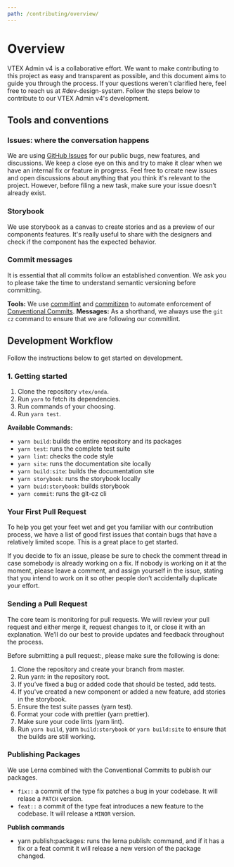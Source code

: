 ```yaml
---
path: /contributing/overview/
---
```


# Overview

VTEX Admin v4 is a collaborative effort. We want to make contributing to this project as easy and transparent as possible, and this document aims to guide you through the process. If your questions weren't clarified here, feel free to reach us at #dev-design-system. Follow the steps below to contribute to our VTEX Admin v4's development.

## Tools and conventions

### Issues: where the conversation happens

We are using [GitHub Issues](https://github.com/vtex/onda/issues) for our public bugs, new features, and discussions. We keep a close eye on this and try to make it clear when we have an internal fix or feature in progress. Feel free to create new issues and open discussions about anything that you think it's relevant to the project. However, before filing a new task, make sure your issue doesn’t already exist.

### Storybook

We use storybook as a canvas to create stories and as a preview of our components features. It's really useful to share with the designers and check if the component has the expected behavior.

### Commit messages

It is essential that all commits follow an established convention. We ask you to please take the time to understand semantic versioning before committing.

**Tools:** We use [commitlint](https://commitlint.js.org/#/) and [commitizen](http://commitizen.github.io/cz-cli/) to automate enforcement of [Conventional Commits](https://www.conventionalcommits.org/).
**Messages:** As a shorthand, we always use the `git cz` command to ensure that we are following our commitlint.

## Development Workflow

Follow the instructions below to get started on development.

### 1. Getting started

1.  Clone the repository `vtex/onda`.
2.  Run `yarn` to fetch its dependencies.
3.  Run commands of your choosing.
4.  Run `yarn test`.

**Available Commands:**

- `yarn build`: builds the entire repository and its packages
- `yarn test`: runs the complete test suite
- `yarn lint`: checks the code style
- `yarn site`: runs the documentation site locally
- `yarn build:site`: builds the documentation site
- `yarn storybook`: runs the storybook locally
- `yarn buid:storybook`: builds storybook
- `yarn commit`: runs the git-cz cli

### Your First Pull Request

To help you get your feet wet and get you familiar with our contribution process, we have a list of good first issues that contain bugs that have a relatively limited scope. This is a great place to get started.

If you decide to fix an issue, please be sure to check the comment thread in case somebody is already working on a fix. If nobody is working on it at the moment, please leave a comment, and assign yourself in the issue, stating that you intend to work on it so other people don’t accidentally duplicate your effort.

### Sending a Pull Request

The core team is monitoring for pull requests. We will review your pull request and either merge it, request changes to it, or close it with an explanation. We’ll do our best to provide updates and feedback throughout the process.

Before submitting a pull request:, please make sure the following is done:

1.  Clone the repository and create your branch from master.
2.  Run yarn: in the repository root.
3.  If you’ve fixed a bug or added code that should be tested, add tests.
4.  If you've created a new component or added a new feature, add stories in the storybook.
5.  Ensure the test suite passes (yarn test).
6.  Format your code with prettier (yarn prettier).
7.  Make sure your code lints (yarn lint).
8.  Run `yarn build`, yarn `build:storybook` or `yarn build:site` to ensure that the builds are still working.

### Publishing Packages

We use Lerna combined with the Conventional Commits to publish our packages.

- `fix::` a commit of the type fix patches a bug in your codebase. It will relase a `PATCH` version.
- `feat::` a commit of the type feat introduces a new feature to the codebase. It will release a `MINOR` version.

**Publish commands**

- yarn publish:packages: runs the lerna publish: command, and if it has a fix or a feat commit it will release a new version of the package changed.
